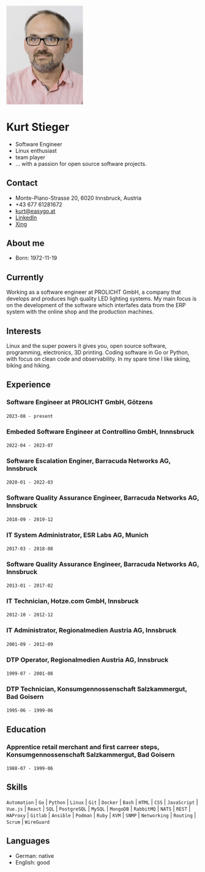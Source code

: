 
<img src="me.png" float="left" width="200">

# Kurt Stieger
- Software Engineer
- Linux enthusiast
- team player
- ... with a passion for open source software projects.

## Contact
- Monte-Piano-Strasse 20, 6020 Innsbruck, Austria
- +43 677 61281672
- kurt@easygo.at
- [LinkedIn](https://at.linkedin.com/in/kurt-stieger-3884b4a9)
- [Xing](https://www.xing.com/profile/Kurt_Stieger)

## About me
- Born: 1972-11-19

## Currently

Working as a software engineer at PROLICHT GmbH, a company that develops and produces high quality LED lighting systems.
My main focus is on the development of the software which interfafes data from the ERP system with the online shop and the production machines.

## Interests

Linux and the super powers it gives you, open source software, programming, electronics, 3D printing.
Coding software in Go or Python, with focus on clean code and observability.
In my spare time I like skiing, biking and hiking.

## Experience

### Software Engineer at PROLICHT GmbH, Götzens
`2023-08 - present`

### Embeded Software Engineer at Controllino GmbH, Innnsbruck
`2022-04 - 2023-07`

### Software Escalation Enginer, Barracuda Networks AG, Innsbruck
`2020-01 - 2022-03`

### Software Quality Assurance Engineer, Barracuda Networks AG, Innsbruck
`2018-09 - 2019-12`

### IT System Administrator, ESR Labs AG, Munich
`2017-03 - 2018-08`

### Software Quality Assurance Engineer, Barracuda Networks AG, Innsbruck
`2013-01 - 2017-02`

### IT Technician, Hotze.com GmbH, Innsbruck
`2012-10 - 2012-12`

### IT Administrator, Regionalmedien Austria AG, Innsbruck
`2001-09 - 2012-09`

### DTP Operator, Regionalmedien Austria AG, Innsbruck
`1999-07 - 2001-08`

### DTP Technician, Konsumgennossenschaft Salzkammergut, Bad Goisern
`1995-06 - 1999-06`

## Education

### Apprentice retail merchant and first carreer steps, Konsumgennossenschaft Salzkammergut, Bad Goisern
`1988-07 - 1999-06`

## Skills
`Automation` | `Go` | `Python` | `Linux` | `Git` | `Docker` | `Bash` | `HTML` | `CSS` | `JavaScript` | `Vue.js` | `React` | `SQL` | `PostgreSQL` | `MySQL` | `MongoDB` | `RabbitMQ` | `NATS` | `REST` | `HAProxy` | `Gitlab` | `Ansible` | `Podman` | `Ruby` | `KVM` | `SNMP` | `Networking` | `Routing` | `Scrum` | `WireGuard`

## Languages
- German: native
- English: good





[https://at.linkedin.com/in/kurt-stieger-3884b4a9]: https://at.linkedin.com/in/kurt-stieger-3884b4a9